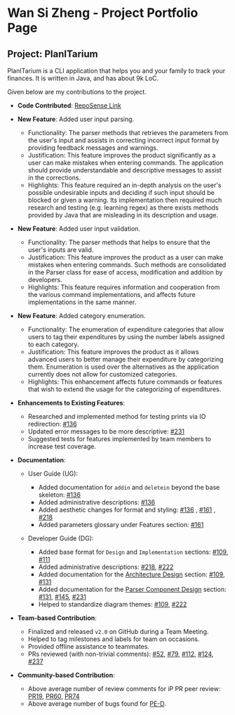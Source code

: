 # Wan Si Zheng - Project Portfolio Page

## Project: PlanITarium

<!-- this is placeholder description -->
PlanITarium is a CLI application that helps you and your family to track your finances. It is written in Java, and has
about 9k LoC.
<!-- this is placeholder description -->

Given below are my contributions to the project.

* **Code
  Contributed**: [RepoSense Link](https://nus-cs2113-ay2122s2.github.io/tp-dashboard/?search=T10&sort=groupTitle&sortWithin=title&timeframe=commit&mergegroup=&groupSelect=groupByRepos&breakdown=true&checkedFileTypes=docs~functional-code~test-code~other&since=2022-02-18&tabOpen=true&tabType=authorship&tabAuthor=1szheng&tabRepo=AY2122S2-CS2113T-T10-2%2Ftp%5Bmaster%5D&authorshipIsMergeGroup=false&authorshipFileTypes=docs~functional-code~test-code~other&authorshipIsBinaryFileTypeChecked=false)


* **New Feature**: Added user input parsing.
    * Functionality: The parser methods that retrieves the parameters from the user's input and assists in correcting
      incorrect input format by providing feedback messages and warnings.
    * Justification: This feature improves the product significantly as a user can make mistakes when entering commands.
      The application should provide understandable and descriptive messages to assist in the corrections.
    * Highlights: This feature required an in-depth analysis on the user's possible undesirable inputs and deciding if
      such input should be blocked or given a warning. Its implementation then required much research and testing (e.g.
      learning regex) as there exists methods provided by Java that are misleading in its description and usage.
    

* **New Feature**: Added user input validation.
    * Functionality: The parser methods that helps to ensure that the user's inputs are valid.
    * Justification: This feature improves the product as a user can make mistakes when entering commands. Such methods
      are consolidated in the Parser class for ease of access, modification and addition by developers.
    * Highlights: This feature requires information and cooperation from the various command implementations, and
      affects future implementations in the same manner.


* **New Feature**: Added category enumeration.
    * Functionality: The enumeration of expenditure categories that allow users to tag their expenditures by using the
      number labels assigned to each category.
    * Justification: This feature improves the product as it allows advanced users to better manage their expenditure by
      categorizing them. Enumeration is used over the alternatives as the application currently does not allow for
      customized categories.
    * Highlights: This enhancement affects future commands or features that wish to extend the usage for the
      categorizing of expenditures.


* **Enhancements to Existing Features**:
    * Researched and implemented method for testing prints via IO redirection:
      [#136](https://github.com/AY2122S2-CS2113T-T10-2/tp/pull/136/files#diff-caeba67935d0d3100de8785480552427170cb99b6af6c254616486b0bb870335)
    * Updated error messages to be more descriptive:
      [#231](https://github.com/AY2122S2-CS2113T-T10-2/tp/pull/231/files#diff-f409e5bd3cb2421cd456383eaacbf733bb6e8663452dacc719d717a7b809f240)
    * Suggested tests for features implemented by team members to increase test coverage.
    

* **Documentation**:
    * User Guide (UG):
        * Added documentation for `addin` and `deletein` beyond the base skeleton:
          [#136](https://github.com/AY2122S2-CS2113T-T10-2/tp/pull/136/files#diff-b50feaf9240709b6b02fb9584696b012c2a69feeba89e409952cc2f401f373fb)
        * Added administrative
          descriptions: [#136](https://github.com/AY2122S2-CS2113T-T10-2/tp/pull/136/files#diff-b50feaf9240709b6b02fb9584696b012c2a69feeba89e409952cc2f401f373fb)
        * Added aesthetic changes for format and styling:
          [#136](https://github.com/AY2122S2-CS2113T-T10-2/tp/pull/136/files#diff-b50feaf9240709b6b02fb9584696b012c2a69feeba89e409952cc2f401f373fb)
          , [#161](https://github.com/AY2122S2-CS2113T-T10-2/tp/pull/161)
          , [#218](https://github.com/AY2122S2-CS2113T-T10-2/tp/pull/218/files#diff-b50feaf9240709b6b02fb9584696b012c2a69feeba89e409952cc2f401f373fb)
        * Added parameters glossary under Features section:
          [#161](https://github.com/AY2122S2-CS2113T-T10-2/tp/pull/161/files#diff-b50feaf9240709b6b02fb9584696b012c2a69feeba89e409952cc2f401f373fb)

    * Developer Guide (DG):
        * Added base format for `Design` and `Implementation` sections:
          [#109](https://github.com/AY2122S2-CS2113T-T10-2/tp/pull/109/files),
          [#111](https://github.com/AY2122S2-CS2113T-T10-2/tp/pull/111/files)
        * Added administrative descriptions:
          [#218](https://github.com/AY2122S2-CS2113T-T10-2/tp/pull/218/files),
          [#222](https://github.com/AY2122S2-CS2113T-T10-2/tp/pull/222/files)
        * Added documentation for
          the [Architecture Design](https://ay2122s2-cs2113t-t10-2.github.io/tp/DeveloperGuide.html#architecture)
          section:
          [#109](https://github.com/AY2122S2-CS2113T-T10-2/tp/pull/109/files),
          [#131](https://github.com/AY2122S2-CS2113T-T10-2/tp/pull/131/files)
        * Added documentation for
          the [Parser Component Design](https://ay2122s2-cs2113t-t10-2.github.io/tp/DeveloperGuide.html#parser-component)
          section:
          [#131](https://github.com/AY2122S2-CS2113T-T10-2/tp/pull/131/files),
          [#145](https://github.com/AY2122S2-CS2113T-T10-2/tp/pull/145/files),
          [#231](https://github.com/AY2122S2-CS2113T-T10-2/tp/pull/231/files)
        * Helped to standardize diagram themes:
          [#109](https://github.com/AY2122S2-CS2113T-T10-2/tp/pull/109/files),
          [#222](https://github.com/AY2122S2-CS2113T-T10-2/tp/pull/109/files)
        

* **Team-based Contribution**:
    * Finalized and released `v2.0` on GitHub during a Team Meeting.
    * Helped to tag milestones and labels for team on occasions.
    * Provided offline assistance to teammates.
    * PRs reviewed (with non-trivial comments):
      [#52](https://github.com/AY2122S2-CS2113T-T10-2/tp/pull/51),
      [#79](https://github.com/AY2122S2-CS2113T-T10-2/tp/pull/79),
      [#112](https://github.com/AY2122S2-CS2113T-T10-2/tp/pull/112),
      [#124](https://github.com/AY2122S2-CS2113T-T10-2/tp/pull/124),
      [#237](https://github.com/AY2122S2-CS2113T-T10-2/tp/pull/237)


* **Community-based Contribution**:
    * Above average number of review comments for iP PR peer review:
      [PR19](https://github.com/nus-cs2113-AY2122S2/ip/pull/19),
      [PR60](https://github.com/nus-cs2113-AY2122S2/ip/pull/60),
      [PR74](https://github.com/nus-cs2113-AY2122S2/ip/pull/74)
    * Above average number of bugs found for [PE-D](https://github.com/1szheng/ped/issues).
